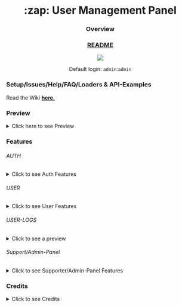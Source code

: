 
<h1 align="center">:zap: User Management Panel</h1>


  

<h3 align="center">Overview</h3>

<h3 align="center"><a href="https://github.com/anditv21/panel/releases/tag/v1.5.5">README</a></h3>

<p align="center">

<img  src="https://i.imgur.com/VB2ial8.png" />

</p>
<p align="center">
Default login: <code>admin</code>:<code>admin</code>
</p>

  


<h3>Setup/Issues/Help/FAQ/Loaders & API-Examples</h3>
<p>Read the Wiki <a href="https://github.com/anditv21/panel/wiki"><b>here.</b></a></p>



  
### Preview
<details>

<summary>Click here to see Preview</summary>

<p align="center">

<a href="https://i.ibb.co/8jz5Fwv/image.png"><img src="https://i.ibb.co/8jz5Fwv/image.png" /></a>

<a href="https://i.ibb.co/1bmV8hH/brave-EVE37-Csow-C53570.png"><img src="https://i.ibb.co/1bmV8hH/brave-EVE37-Csow-C53570.png" /></a>

<a href="https://i.ibb.co/yVz8cz7/brave-w-R1-WBf-Rwia78663.png"><img src="https://i.ibb.co/yVz8cz7/brave-w-R1-WBf-Rwia78663.png" /></a>
<a href="https://github.com/anditv21/panel/raw/main/.examples/CSharp-API-Example/img/readme1.png"><img src="https://github.com/anditv21/panel/raw/main/.examples/CSharp-API-Example/img/readme1.png" /></a>
  

</details>


  
### Features

###### AUTH

<details>

<summary>Click to see Auth Features</summary>

<ul>

<li>Login (Multiple device remember Login) (Screenshot: https://tinyurl.com/mwd6uhz)</li>

<li>Register Invite only (can be deactivated) (Screenshot: https://tinyurl.com/yc3j4z99)</li>

<li>Banned Page (Screenshot: https://bit.ly/3vYaHse)</li>

<li>Auth captcha using Cloudflare Turnstile, hCaptcha, Google`s reCaptcha or disabled (Read the <a href="https://github.com/anditv21/panel/wiki/Setup">wiki</a> for more information)</li>

</ul>

</details>

  

###### USER

<details>

<summary>Click to see User Features</summary>

<ul>

Screenshot: https://bit.ly/3W3SBQj / https://bit.ly/40Lz4Xd / https://bit.ly/3JMb4g67

<li>ShoutBox (can be disabled from admin dashboard & users are muteable)</li>

<li>Change password</li>

<li>Activate subscription´s with code (Trail/30/90 days)</li>

<li>Activate Trail subscription´s with code (3 days)</li>

<li>Download loader (Needs a sub)</li>

<li>Change display name (30day cooldown)</li>

<li>Manage login tokens/cookies (requires password)</li>

<li>Public user profile (https://bit.ly/3M6BKuQ)</li>

<ul>

<li>Get Profile Picture from Discord (only static)</li></ul>



</ul>

</details>

  

###### USER-LOGS

  

<details>

<summary>Click to see a preview</summary>

<img  src="https://i.ibb.co/GHbF6Ly/opera-Bei-I6vs-O9-Z.png">
<li>Flushing logs (requires password)</li>
</details>

  

###### Support/Admin-Panel

<details>

<summary>Click to see Supporter/Admin-Panel Features</summary>

<ul>

<li>Screenshot: https://bit.ly/3GXtf21 / https://bit.ly/3IC7O8a</li>

<h1>Admin only:</h1>

<li>Disable Invite System</li>

<li>Freeze all subscriptions (Beta)</li>

<li>Gift user subscription (Screenshot: https://bit.ly/3ivNJ8K)</li>

<li>Password Reset</li>

<li>Set News</li>

<li>Enable/Disable Discord Logs</li>

<li>Enable/Disable Discord Link</li>

<li>Enable/Disable Discord Re-Link</li>
  
<li>Generate subscription code</li>

<li>Ban/unban user</li>

<li>Make user admin/non-admin </li>

<li>Make user supporter/non-supp </li>

<li>Ban-Management panel (Screenshot: https://bit.ly/3VS78if)</li>

<li>Set status ofline/online</li>

<li>Set version/maintenance/non-maintenance</li>

<li>ShoutBox</li>
<ul>
<li>Enable/Disable ShoutBox</li>
<li>Flush ShoutBox</li>
</ul>

<li>User Invites</li>
<ul>
<li>Gift useres invites</li>
<li>Invite wave (5 Invites)</li>
</ul>




<h1>Supporter:</h1>
<li>View a users last known IP address </li>

<li>Generate invite code</li>

<li>Mute a user for the shoutbox</li>

<li>Reset HWID</li>
</details>

 
  
### Credits
  <details>

<summary>Click to see Credits</summary>


<ul>

<li><a href="https://github.com/znixbtw/">@znixbtw</a> for his awesome original <a href="https://github.com/znixbtw/php-panel-v2/">panel</a>.</li>
<li><a href="https://github.com/Phantom-1337/">@Phantom-1337</a> and <a href="https://github.com/sxck1337/">@sxck1337</a> for their cool themes.</li>


  

</ul>



</details>


